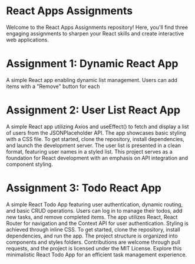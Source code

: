 # React Apps Assignments
Welcome to the React Apps Assignments repository! Here, you'll find three engaging assignments to sharpen your React skills and create interactive web applications.

# Assignment 1: Dynamic React App
A simple React app enabling dynamic list management. Users can add items with a "Remove" button for each

# Assignment 2: User List React App
A simple React app utilizing Axios and useEffect() to fetch and display a list of users from the JSONPlaceholder API. The app showcases basic styling with a CSS file. To get started, clone the repository, install dependencies, and launch the development server. The user list is presented in a clean format, featuring user names in a styled list. This project serves as a foundation for React development with an emphasis on API integration and component styling.

# Assignment 3: Todo React App
A simple React Todo App featuring user authentication, dynamic routing, and basic CRUD operations. Users can log in to manage their todos, add new tasks, and remove completed items. The app utilizes React, React Router for navigation and the Context API for user authentication. Styling is achieved through inline CSS. To get started, clone the repository, install dependencies, and run the app. The project structure is organized into components and styles folders. Contributions are welcome through pull requests, and the project is licensed under the MIT License. Explore this minimalistic React Todo App for an efficient task management experience.
